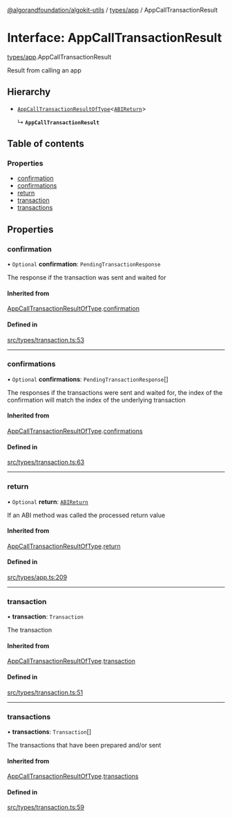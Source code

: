 [@algorandfoundation/algokit-utils](../index.md) / [types/app](../modules/types_app.md) / AppCallTransactionResult

# Interface: AppCallTransactionResult

[types/app](../modules/types_app.md).AppCallTransactionResult

Result from calling an app

## Hierarchy

- [`AppCallTransactionResultOfType`](types_app.AppCallTransactionResultOfType.md)\<[`ABIReturn`](../modules/types_app.md#abireturn)\>

  ↳ **`AppCallTransactionResult`**

## Table of contents

### Properties

- [confirmation](types_app.AppCallTransactionResult.md#confirmation)
- [confirmations](types_app.AppCallTransactionResult.md#confirmations)
- [return](types_app.AppCallTransactionResult.md#return)
- [transaction](types_app.AppCallTransactionResult.md#transaction)
- [transactions](types_app.AppCallTransactionResult.md#transactions)

## Properties

### confirmation

• `Optional` **confirmation**: `PendingTransactionResponse`

The response if the transaction was sent and waited for

#### Inherited from

[AppCallTransactionResultOfType](types_app.AppCallTransactionResultOfType.md).[confirmation](types_app.AppCallTransactionResultOfType.md#confirmation)

#### Defined in

[src/types/transaction.ts:53](https://github.com/algorandfoundation/algokit-utils-ts/blob/main/src/types/transaction.ts#L53)

___

### confirmations

• `Optional` **confirmations**: `PendingTransactionResponse`[]

The responses if the transactions were sent and waited for,
the index of the confirmation will match the index of the underlying transaction

#### Inherited from

[AppCallTransactionResultOfType](types_app.AppCallTransactionResultOfType.md).[confirmations](types_app.AppCallTransactionResultOfType.md#confirmations)

#### Defined in

[src/types/transaction.ts:63](https://github.com/algorandfoundation/algokit-utils-ts/blob/main/src/types/transaction.ts#L63)

___

### return

• `Optional` **return**: [`ABIReturn`](../modules/types_app.md#abireturn)

If an ABI method was called the processed return value

#### Inherited from

[AppCallTransactionResultOfType](types_app.AppCallTransactionResultOfType.md).[return](types_app.AppCallTransactionResultOfType.md#return)

#### Defined in

[src/types/app.ts:209](https://github.com/algorandfoundation/algokit-utils-ts/blob/main/src/types/app.ts#L209)

___

### transaction

• **transaction**: `Transaction`

The transaction

#### Inherited from

[AppCallTransactionResultOfType](types_app.AppCallTransactionResultOfType.md).[transaction](types_app.AppCallTransactionResultOfType.md#transaction)

#### Defined in

[src/types/transaction.ts:51](https://github.com/algorandfoundation/algokit-utils-ts/blob/main/src/types/transaction.ts#L51)

___

### transactions

• **transactions**: `Transaction`[]

The transactions that have been prepared and/or sent

#### Inherited from

[AppCallTransactionResultOfType](types_app.AppCallTransactionResultOfType.md).[transactions](types_app.AppCallTransactionResultOfType.md#transactions)

#### Defined in

[src/types/transaction.ts:59](https://github.com/algorandfoundation/algokit-utils-ts/blob/main/src/types/transaction.ts#L59)

